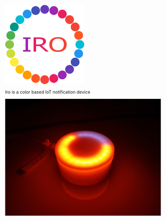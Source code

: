 ![IRO](./documentation/logo.png)

Iro is a color based IoT notification device

![DEVICE](./documentation/poster.jpg)